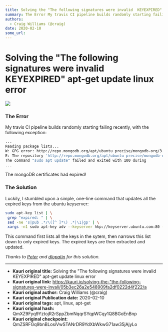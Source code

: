 ```yaml
---
title: Solving the "The following signatures were invalid  KEYEXPIRED" apt-get update linux error
summary: The Error My travis CI pipeline builds randomly starting failing recently, with the following exception-... Reading package lists... W- GPG error- http-//repo.m
authors:
  - Craig Williams (@craig)
date: 2020-02-10
some_url: 
---
```


# Solving the "The following signatures were invalid  KEYEXPIRED" apt-get update linux error

![](https://ipfs.infura.io/ipfs/QmR8rqR4Ae7CziNmRgxLKE1c61dXie3PUTJWhjLKd1jpg7)


### The Error

My travis CI pipeline builds randomly starting failing recently, with the following exception:

``` bash
...
Reading package lists...
W: GPG error: http://repo.mongodb.org/apt/ubuntu precise/mongodb-org/3.4 Release: The following signatures were invalid: KEYEXPIRED 1578250443
E: The repository 'http://repo.mongodb.org/apt/ubuntu precise/mongodb-org/3.4 Release' is not signed.
The command "sudo apt update" failed and exited with 100 during 
...
```

The mongoDB certificates had expired!  

### The Solution

Luckily, I stumbled upon a simple, one-line command that updates all the expired keys from the ubuntu keyserver:

``` bash
sudo apt-key list | \
 grep "expired: " | \
 sed -ne 's|pub .*/\([^ ]*\) .*|\1|gp' | \
 xargs -n1 sudo apt-key adv --keyserver hkp://keyserver.ubuntu.com:80 --recv-keys
```

This command first lists all the keys in the sytem, then narrows this list down to only expired keys.  The expired keys are then extracted and updated.

_Thanks to [Peter](https://askubuntu.com/users/606875/peter) and [dlopatin](https://stackoverflow.com/users/1160933/dlopatin) for this solution._




---

- **Kauri original title:** Solving the "The following signatures were invalid  KEYEXPIRED" apt-get update linux error
- **Kauri original link:** https://kauri.io/solving-the-"the-following-signatures-were-invali/05b3ec26a2e548909fa2df0222d4f222/a
- **Kauri original author:** Craig Williams (@craig)
- **Kauri original Publication date:** 2020-02-10
- **Kauri original tags:** apt, linux, apt-get
- **Kauri original hash:** QmXZ9Fyq9YztojR2rSppZbmNqqrSYqpWCqy1Q8BGoEnBnp
- **Kauri original checkpoint:** QmZSRFGq9bnBLosiVwSTANrDR9YdXbWkwG71aw35jAjyLo



